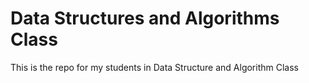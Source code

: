 # Data Structures and Algorithms Class
This is the repo for my students in Data Structure and Algorithm Class
